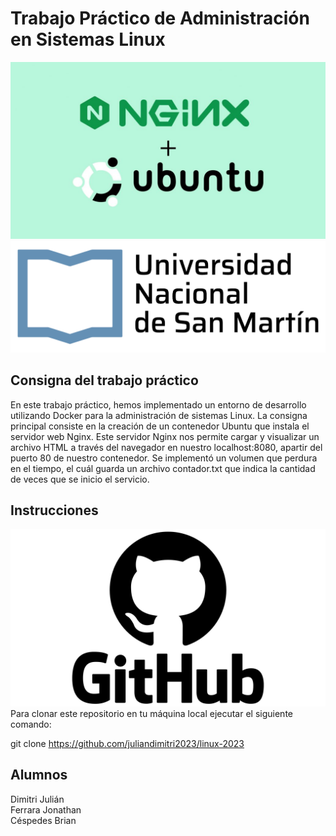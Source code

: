 # Trabajo Práctico de Administración en Sistemas Linux

![Ubuntu Logo](ubuntu.jpg)
![Unsam logo](unsam1.png)
## Consigna del trabajo práctico

En este trabajo práctico, hemos implementado un entorno de desarrollo utilizando Docker para la administración de sistemas Linux. La consigna principal consiste en la creación de un contenedor Ubuntu que instala el servidor web Nginx. Este servidor Nginx nos permite cargar y visualizar un archivo HTML a través del navegador en nuestro localhost:8080, apartir del puerto 80 de nuestro contenedor.
Se implementó un volumen que perdura en el tiempo, el cuál guarda un archivo contador.txt que indica la cantidad de veces que se inicio el servicio.

## Instrucciones
![Github logo](github.png)
Para clonar este repositorio en tu máquina local ejecutar el siguiente comando:

   git clone https://github.com/juliandimitri2023/linux-2023

## Alumnos
Dimitri Julián  
Ferrara Jonathan  
Céspedes Brian  
  
